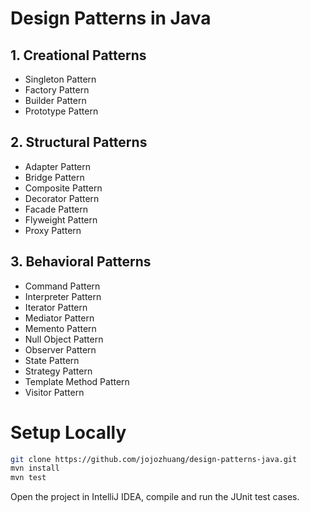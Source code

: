 # Design Patterns in Java

## 1. Creational Patterns
* Singleton Pattern
* Factory Pattern
* Builder Pattern
* Prototype Pattern

## 2. Structural Patterns
* Adapter Pattern
* Bridge Pattern
* Composite Pattern
* Decorator Pattern
* Facade Pattern
* Flyweight Pattern
* Proxy Pattern

## 3. Behavioral Patterns
* Command Pattern
* Interpreter Pattern
* Iterator Pattern
* Mediator Pattern
* Memento Pattern
* Null Object Pattern
* Observer Pattern
* State Pattern
* Strategy Pattern
* Template Method Pattern
* Visitor Pattern

# Setup Locally
```bash
git clone https://github.com/jojozhuang/design-patterns-java.git
mvn install
mvn test
```
Open the project in IntelliJ IDEA, compile and run the JUnit test cases.
